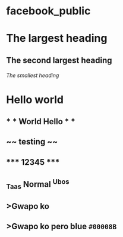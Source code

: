 # facebook_public
# The largest heading
## The second largest heading
###### The smallest heading
# **Hello world**
## * * World Hello * * 
## ~~ testing ~~
## *** 12345 ***
## <sub>Taas</sub> Normal <sup>Ubos</sup>
## >Gwapo ko
## >Gwapo ko pero blue `#00008B`
